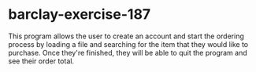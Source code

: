 # barclay-exercise-187
This program allows the user to create an account and start the ordering process by loading a file and searching for the item that they would like to purchase. Once they're finished, they will be able to quit the program and see their order total.
